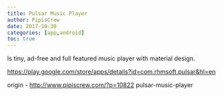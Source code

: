 ```yaml
---
title: Pulsar Music Player
author: PipisCrew
date: 2017-10-30
categories: [app,android]
toc: true
---
```


Is tiny, ad-free and full featured music player with material design.

https://play.google.com/store/apps/details?id=com.rhmsoft.pulsar&hl=en

origin - http://www.pipiscrew.com/?p=10822 pulsar-music-player